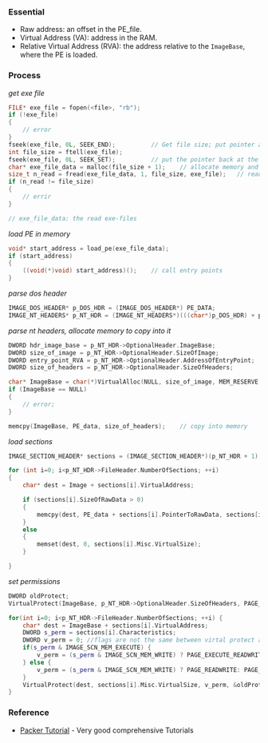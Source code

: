 ### Essential

- Raw address: an offset in the PE_file.
- Virtual Address (VA): address in the RAM.
- Relative Virtual Address (RVA): the address relative to the `ImageBase`, where the PE is loaded.


### Process

*get exe file*

```C++
FILE* exe_file = fopen(<file>, "rb");
if (!exe_file)
{
    // error
}
fseek(exe_file, 0L, SEEK_END);          // Get file size; put pointer at the end
int file_size = ftell(exe_file);
fseek(exe_file, 0L, SEEK_SET);          // put the pointer back at the beginning
char* exe_file_data = malloc(file_size + 1);    // allocate memory and read the whole file
size_t n_read = fread(exe_file_data, 1, file_size, exe_file);   // read the whole file
if (n_read != file_size)
{
    // errir
}

// exe_file_data: the read exe-files
```

*load PE in memory*

```C++
void* start_address = load_pe(exe_file_data);
if (start_address)
{
    ((void(*)void) start_address)();    // call entry points
}
```

*parse dos header*

```C++
IMAGE_DOS_HEADER* p_DOS_HDR = (IMAGE_DOS_HEADER*) PE_DATA;
IMAGE_NT_HEADERS* p_NT_HDR = (IMAGE_NT_HEADERS*)(((char*)p_DOS_HDR) + p_DOS_HDR->e_lfanew);

```

*parse nt headers, allocate memory to copy into it*

```C++
DWORD hdr_image_base = p_NT_HDR->OptionalHeader.ImageBase;
DWORD size_of_image = p_NT_HDR->OptionalHeader.SizeOfImage;
DWORD entry_point_RVA = p_NT_HDR->OptionalHeader.AddressOfEntryPoint;
DWORD size_of_headers = p_NT_HDR->OptionalHeader.SizeOfHeaders;

char* ImageBase = char(*)VirtualAlloc(NULL, size_of_image, MEM_RESERVE | MEM_COMMIT, PAGE_READWRITE);
if (ImageBase == NULL)
{
    // error;
}

memcpy(ImageBase, PE_data, size_of_headers);    // copy into memory
```

*load sections*

```C++
IMAGE_SECTION_HEADER* sections = (IMAGE_SECTION_HEADER*)(p_NT_HDR + 1); // casting

for (int i=0; i<p_NT_HDR->FileHeader.NumberOfSections; ++i)
{
    char* dest = Image + sections[i].VirtualAddress;

    if (sections[i].SizeOfRawData > 0)
    {
        memcpy(dest, PE_data + sections[i].PointerToRawData, sections[i].SizeOfRawData);
    }
    else
    {
        memset(dest, 0, sections[i].Misc.VirtualSize);
    }

}

```

*set permissions*

```C++
DWORD oldProtect;
VirtualProtect(ImageBase, p_NT_HDR->OptionalHeader.SizeOfHeaders, PAGE_READONLY, &oldProtect); 

for(int i=0; i<p_NT_HDR->FileHeader.NumberOfSections; ++i) {
    char* dest = ImageBase + sections[i].VirtualAddress;
    DWORD s_perm = sections[i].Characteristics;
    DWORD v_perm = 0; //flags are not the same between virtal protect and the section header
    if(s_perm & IMAGE_SCN_MEM_EXECUTE) {
        v_perm = (s_perm & IMAGE_SCN_MEM_WRITE) ? PAGE_EXECUTE_READWRITE: PAGE_EXECUTE_READ;
    } else {
        v_perm = (s_perm & IMAGE_SCN_MEM_WRITE) ? PAGE_READWRITE: PAGE_READONLY;
    }
    VirtualProtect(dest, sections[i].Misc.VirtualSize, v_perm, &oldProtect);
}
```





### Reference

- [Packer Tutorial](https://bidouillesecurity.com/tutorial-writing-a-pe-packer-intro/) - Very good comprehensive Tutorials